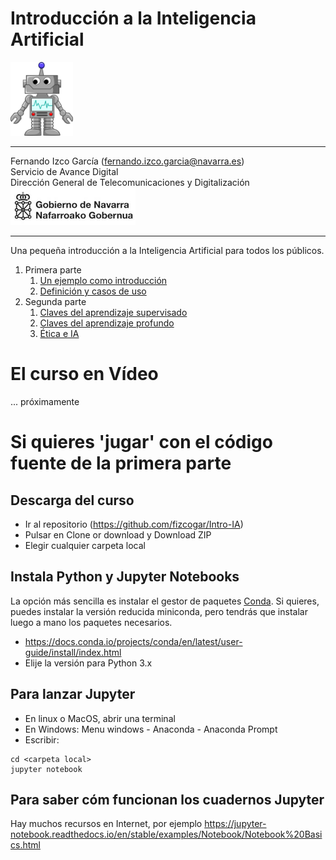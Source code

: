 # Introducción a la Inteligencia Artificial


<img src="images/Cartoon_Robot.svg.png" width="100"/>

---
Fernando Izco García  (fernando.izco.garcia@navarra.es)  
 Servicio de Avance Digital  
 Dirección General de Telecomunicaciones y Digitalización  
<img src="images/logo.gn.png" width="200"/>

---

Una pequeña introducción a la Inteligencia Artificial para todos los públicos.

1. Primera parte
    1. [Un ejemplo como introducción](Intro-IA-1.ipynb)
    1. [Definición y casos de uso](Intro-IA-2.ipynb)
1. Segunda parte
    1. [Claves del aprendizaje supervisado](Intro-IA-3.ipynb)
    1. [Claves del aprendizaje profundo](Intro-IA-4.ipynb)
    1. [Ética e IA](Intro-IA-5.ipynb)
    
# El curso en Vídeo
... próximamente

# Si quieres 'jugar' con el código fuente de la primera parte
## Descarga del curso
* Ir al repositorio (https://github.com/fizcogar/Intro-IA)
* Pulsar en Clone or download y Download ZIP
* Elegir cualquier carpeta local
## Instala Python y Jupyter Notebooks
La opción más sencilla es instalar el gestor de paquetes [Conda](https://docs.conda.io). Si quieres, puedes instalar la versión reducida miniconda, pero tendrás que instalar luego a mano los paquetes necesarios.
* https://docs.conda.io/projects/conda/en/latest/user-guide/install/index.html
* Elije la versión para Python 3.x
## Para lanzar Jupyter
* En linux o MacOS, abrir una terminal
* En Windows: Menu windows - Anaconda - Anaconda Prompt
* Escribir:
```
cd <carpeta local>
jupyter notebook
```
## Para saber cóm funcionan los cuadernos Jupyter
Hay muchos recursos en Internet, por ejemplo https://jupyter-notebook.readthedocs.io/en/stable/examples/Notebook/Notebook%20Basics.html

